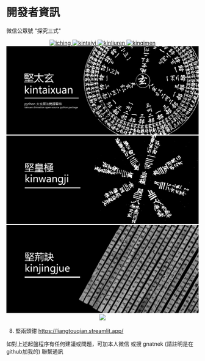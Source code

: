 # 開發者資訊
微信公眾號 "探究三式"

<p align="center">
  <a href="https://iching.streamlit.app/">
    <img src="https://raw.githubusercontent.com/kentang2017/ichingshifa/master/pic/iching.png" alt="iching" style="max-width: 100%; height: auto;">
  </a>
  <a href="https://kintaiyi.streamlit.app/">
    <img src="https://raw.githubusercontent.com/kentang2017/kintaiyi/master/pic/Untitled-1.png" alt="kintaiyi" style="max-width: 100%; height: auto;">
  </a>
  <a href="https://kinliuren.streamlit.app/">
    <img src="https://raw.githubusercontent.com/kentang2017/kinliuren/master/pic/Untitled-33.png" alt="kinliuren" style="max-width: 100%; height: auto;">
  </a>
  <a href="https://kinqimen.streamlit.app/">
    <img src="https://raw.githubusercontent.com/kentang2017/kinqimen/master/pic/Untitled-22.png" alt="kinqimen" style="max-width: 100%; height: auto;">
  </a>
  <a href="https://kintaixuan.streamlit.app/">
    <img src="https://raw.githubusercontent.com/kentang2017/taixuanshifa/master/pic/taixuan.png" alt="taixuanshifa" style="max-width: 100%; height: auto;">
  </a>
  <a href="https://kinwangji.streamlit.app/">
    <img src="https://raw.githubusercontent.com/kentang2017/kinwangji/main/pic/kwj.png" alt="kinwangji" style="max-width: 100%; height: auto;">
  </a>
    <a href="https://jingjue.streamlit.app/">
    <img src="https://raw.githubusercontent.com/kentang2017/jingjue/master/pic/jingjue.png" alt="jingjue" style="max-width: 100%; height: auto;">
  </a>
  <img src="https://raw.githubusercontent.com/kentang2017/kintaiyi/master/pic/20231205113526.jpg" style="max-width : 100%; height: auto">
</p>



8. 堅兩頭鉗 https://liangtouqian.streamlit.app/


如對上述起盤程序有任何建議或問題，可加本人微信
或搜 gnatnek (請註明是在github加我的)
聯繫通訊
